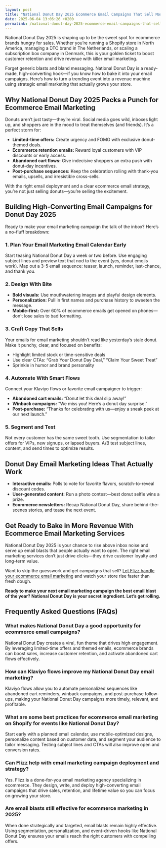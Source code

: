 ```yaml
---
layout: post
title: "National Donut Day 2025 Ecommerce Email Campaigns That Sell More Than Sprinkles"
date: 2025-06-04 13:06:26 +0200
permalink: /national-donut-day-2025-ecommerce-email-campaigns-that-sell-more-than-sprinkles/
---
```

National Donut Day 2025 is shaping up to be the sweet spot for ecommerce brands hungry for sales. Whether you’re running a Shopify store in North America, managing a DTC brand in The Netherlands, or scaling a subscription box company in Denmark, this is your golden ticket to boost customer retention and drive revenue with killer email marketing.

Forget generic blasts and bland messaging. National Donut Day is a ready-made, high-converting hook—if you know how to bake it into your email campaigns. Here’s how to turn a trending event into a revenue machine using strategic email marketing that actually grows your store.

## Why National Donut Day 2025 Packs a Punch for Ecommerce Email Marketing

Donuts aren’t just tasty—they’re viral. Social media goes wild, inboxes light up, and shoppers are in the mood to treat themselves (and friends). It’s a perfect storm for:

- **Limited-time offers:** Create urgency and FOMO with exclusive donut-themed deals.
- **Ecommerce retention emails:** Reward loyal customers with VIP discounts or early access.
- **Abandoned cart flows:** Give indecisive shoppers an extra push with donut-day incentives.
- **Post-purchase sequences:** Keep the celebration rolling with thank-you emails, upsells, and irresistible cross-sells.

With the right email deployment and a clear ecommerce email strategy, you’re not just selling donuts—you’re selling the excitement.

## Building High-Converting Email Campaigns for Donut Day 2025

Ready to make your email marketing campaign the talk of the inbox? Here’s a no-fluff breakdown:

### 1. Plan Your Email Marketing Email Calendar Early

Start teasing National Donut Day a week or two before. Use engaging subject lines and preview text that nod to the event (yes, donut emojis work). Map out a 3-5 email sequence: teaser, launch, reminder, last-chance, and thank you.

### 2. Design With Bite

- **Bold visuals:** Use mouthwatering images and playful design elements.
- **Personalization:** Pull in first names and purchase history to sweeten the message.
- **Mobile-first:** Over 60% of ecommerce emails get opened on phones—don’t lose sales to bad formatting.

### 3. Craft Copy That Sells

Your emails for email marketing shouldn’t read like yesterday’s stale donut. Make it punchy, clear, and focused on benefits:

- Highlight limited stock or time-sensitive deals
- Use clear CTAs: “Grab Your Donut Day Deal,” “Claim Your Sweet Treat”
- Sprinkle in humor and brand personality

### 4. Automate With Smart Flows

Connect your Klaviyo flows or favorite email campaigner to trigger:

- **Abandoned cart emails:** “Donut let this deal slip away!”
- **Winback campaigns:** “We miss you! Here’s a donut day surprise.”
- **Post-purchase:** “Thanks for celebrating with us—enjoy a sneak peek at our next launch.”

### 5. Segment and Test

Not every customer has the same sweet tooth. Use segmentation to tailor offers for VIPs, new signups, or lapsed buyers. A/B test subject lines, content, and send times to optimize results.

## Donut Day Email Marketing Ideas That Actually Work

- **Interactive emails:** Polls to vote for favorite flavors, scratch-to-reveal discount codes.
- **User-generated content:** Run a photo contest—best donut selfie wins a prize.
- **Ecommerce newsletters:** Recap National Donut Day, share behind-the-scenes stories, and tease the next event.

## Get Ready to Bake in More Revenue With Ecommerce Email Marketing Services

National Donut Day 2025 is your chance to rise above inbox noise and serve up email blasts that people actually want to open. The right email marketing services don’t just drive clicks—they drive customer loyalty and long-term value.

Want to skip the guesswork and get campaigns that sell? [Let Flizz handle your ecommerce email marketing](https://flizzgrowth.com/email) and watch your store rise faster than fresh dough.

**Ready to make your next email marketing campaign the best email blast of the year? National Donut Day is your secret ingredient. Let’s get rolling.**

## Frequently Asked Questions (FAQs)

### What makes National Donut Day a good opportunity for ecommerce email campaigns?

National Donut Day creates a viral, fun theme that drives high engagement. By leveraging limited-time offers and themed emails, ecommerce brands can boost sales, increase customer retention, and activate abandoned cart flows effectively.

### How can Klaviyo flows improve my National Donut Day email marketing?

Klaviyo flows allow you to automate personalized sequences like abandoned cart reminders, winback campaigns, and post-purchase follow-ups, making your National Donut Day campaigns more timely, relevant, and profitable.

### What are some best practices for ecommerce email marketing on Shopify for events like National Donut Day?

Start early with a planned email calendar, use mobile-optimized designs, personalize content based on customer data, and segment your audience to tailor messaging. Testing subject lines and CTAs will also improve open and conversion rates.

### Can Flizz help with email marketing campaign deployment and strategy?

Yes. Flizz is a done-for-you email marketing agency specializing in ecommerce. They design, write, and deploy high-converting email campaigns that drive sales, retention, and lifetime value so you can focus on growing your store.

### Are email blasts still effective for ecommerce marketing in 2025?

When done strategically and targeted, email blasts remain highly effective. Using segmentation, personalization, and event-driven hooks like National Donut Day ensures your emails reach the right customers with compelling offers.

<script type="application/ld+json">
{
  "@context": "https://schema.org",
  "@type": "BlogPosting",
  "headline": "National Donut Day 2025 Ecommerce Email Campaigns That Sell More Than Sprinkles",
  "description": "Boost your ecommerce sales and customer retention with strategic email marketing campaigns for National Donut Day 2025. Learn how to craft high-converting emails tailored for Shopify stores, DTC brands, and subscription boxes across North America, The Netherlands, and Denmark.",
  "author": {
    "@type": "Person",
    "name": "Flizz"
  },
  "publisher": {
    "@type": "Person",
    "name": "Flizz"
  },
  "datePublished": "2024-06-01",
  "dateModified": "2024-06-01",
  "mainEntityOfPage": {
    "@type": "WebPage",
    "@id": "https://flizzgrowth.com/blog/national-donut-day-2025-email-campaigns"
  },
  "keywords": "email marketing, ecommerce email marketing, email campaigns, ecommerce retention emails, abandoned cart flows, Klaviyo flows, email marketing for Shopify, ecommerce newsletters, ecommerce customer retention, email deployment, marketing service, email blasts, email marketing services",
  "inLanguage": "en-US"
}
</script>

<script type="application/ld+json">
{
  "@context": "https://schema.org",
  "@type": "FAQPage",
  "mainEntity": [
    {
      "@type": "Question",
      "name": "What makes National Donut Day a good opportunity for ecommerce email campaigns?",
      "acceptedAnswer": {
        "@type": "Answer",
        "text": "National Donut Day creates a viral, fun theme that drives high engagement. By leveraging limited-time offers and themed emails, ecommerce brands can boost sales, increase customer retention, and activate abandoned cart flows effectively."
      }
    },
    {
      "@type": "Question",
      "name": "How can Klaviyo flows improve my National Donut Day email marketing?",
      "acceptedAnswer": {
        "@type": "Answer",
        "text": "Klaviyo flows allow you to automate personalized sequences like abandoned cart reminders, winback campaigns, and post-purchase follow-ups, making your National Donut Day campaigns more timely, relevant, and profitable."
      }
    },
    {
      "@type": "Question",
      "name": "What are some best practices for ecommerce email marketing on Shopify for events like National Donut Day?",
      "acceptedAnswer": {
        "@type": "Answer",
        "text": "Start early with a planned email calendar, use mobile-optimized designs, personalize content based on customer data, and segment your audience to tailor messaging. Testing subject lines and CTAs will also improve open and conversion rates."
      }
    },
    {
      "@type": "Question",
      "name": "Can Flizz help with email marketing campaign deployment and strategy?",
      "acceptedAnswer": {
        "@type": "Answer",
        "text": "Yes. Flizz is a done-for-you email marketing agency specializing in ecommerce. They design, write, and deploy high-converting email campaigns that drive sales, retention, and lifetime value so you can focus on growing your store."
      }
    },
    {
      "@type": "Question",
      "name": "Are email blasts still effective for ecommerce marketing in 2025?",
      "acceptedAnswer": {
        "@type": "Answer",
        "text": "When done strategically and targeted, email blasts remain highly effective. Using segmentation, personalization, and event-driven hooks like National Donut Day ensures your emails reach the right customers with compelling offers."
      }
    }
  ]
}
</script>